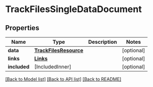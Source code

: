 # TrackFilesSingleDataDocument

## Properties
Name | Type | Description | Notes
------------ | ------------- | ------------- | -------------
**data** | [**TrackFilesResource**](TrackFilesResource.md) |  | [optional] 
**links** | [**Links**](Links.md) |  | [optional] 
**included** | [IncludedInner] |  | [optional] 

[[Back to Model list]](../README.md#documentation-for-models) [[Back to API list]](../README.md#documentation-for-api-endpoints) [[Back to README]](../README.md)


